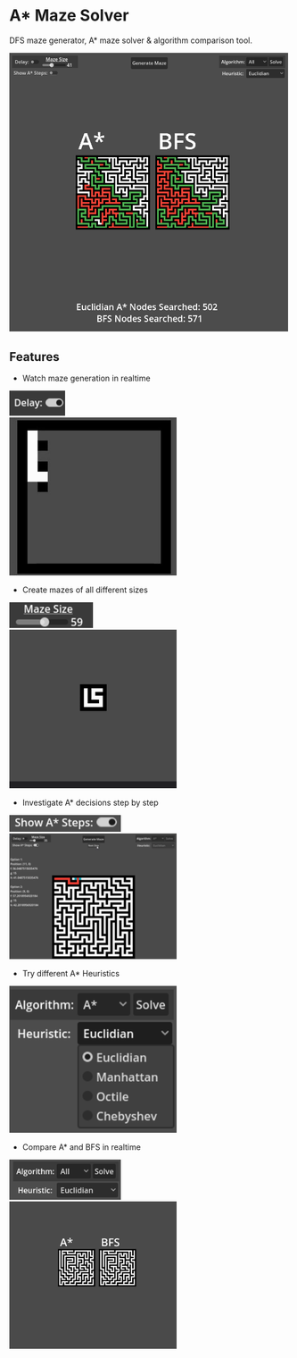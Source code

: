 # A* Maze Solver

DFS maze generator, A* maze solver & algorithm comparison tool.

<img src="assets/Readme Images/maze_preview_1.png" width="500"/>

## Features

* Watch maze generation in realtime

<img src="assets/Readme Images/maze_preview_2.png" width="100"> <br/>
<img src="assets/Readme Images/maze_preview_2.gif" width="300">

* Create mazes of all different sizes

<img src="assets/Readme Images/maze_preview_3.png" width="150"> <br/>
<img src="assets/Readme Images/maze_preview_3.gif" width="300">

* Investigate A* decisions step by step

<img src="assets/Readme Images//maze_preview_4.png" width="200"> <br/>
<img src="assets/Readme Images/maze_preview_4.gif" width="300">

* Try different A* Heuristics

<img src="assets/Readme Images//maze_preview_5.png" width="300">

* Compare A* and BFS in realtime

<img src="assets/Readme Images/maze_preview_6.png" width="200"> <br/>
<img src="assets/Readme Images/maze_preview_6.gif" width="300"> <br/>